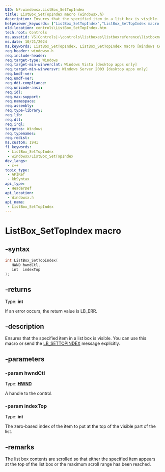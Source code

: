 ```yaml
---
UID: NF:windowsx.ListBox_SetTopIndex
title: ListBox_SetTopIndex macro (windowsx.h)
description: Ensures that the specified item in a list box is visible. You can use this macro or send the LB_SETTOPINDEX message explicitly.
helpviewer_keywords: ["ListBox_SetTopIndex","ListBox_SetTopIndex macro [Windows Controls]","_win32_ListBox_SetTopIndex","_win32_ListBox_SetTopIndex_cpp","controls.ListBox_SetTopIndex","controls._win32_ListBox_SetTopIndex","windowsx/ListBox_SetTopIndex"]
old-location: controls\ListBox_SetTopIndex.htm
tech.root: Controls
ms.assetid: VS|Controls|~\controls\listboxes\listboxreference\listboxmacros\listbox_settopindex.htm
ms.date: 10/21/2024
ms.keywords: ListBox_SetTopIndex, ListBox_SetTopIndex macro [Windows Controls], _win32_ListBox_SetTopIndex, _win32_ListBox_SetTopIndex_cpp, controls.ListBox_SetTopIndex, controls._win32_ListBox_SetTopIndex, windowsx/ListBox_SetTopIndex
req.header: windowsx.h
req.include-header: 
req.target-type: Windows
req.target-min-winverclnt: Windows Vista [desktop apps only]
req.target-min-winversvr: Windows Server 2003 [desktop apps only]
req.kmdf-ver: 
req.umdf-ver: 
req.ddi-compliance: 
req.unicode-ansi: 
req.idl: 
req.max-support: 
req.namespace: 
req.assembly: 
req.type-library: 
req.lib: 
req.dll: 
req.irql: 
targetos: Windows
req.typenames: 
req.redist: 
ms.custom: 19H1
f1_keywords:
 - ListBox_SetTopIndex
 - windowsx/ListBox_SetTopIndex
dev_langs:
 - c++
topic_type:
 - APIRef
 - kbSyntax
api_type:
 - HeaderDef
api_location:
 - Windowsx.h
api_name:
 - ListBox_SetTopIndex
---
```


# ListBox_SetTopIndex macro

## -syntax

```cpp
int ListBox_SetTopIndex(
   HWND hwndCtl,
   int  indexTop
);
```

## -returns

Type: **int**

If an error occurs, the return value is LB_ERR.


## -description

Ensures that the specified item in a list box is visible. You can use this macro or send the <a href="/windows/desktop/controls/lb-settopindex">LB_SETTOPINDEX</a> message explicitly.

## -parameters

### -param hwndCtl

Type: <b><a href="/windows/desktop/WinProg/windows-data-types">HWND</a></b>

A handle to the control.

### -param indexTop

Type: <b>int</b>

The zero-based index of the item to put at the top of the visible part of the list.

## -remarks

The list box contents are scrolled so that either the specified item appears at the top of the list box or the maximum scroll range has been reached.
